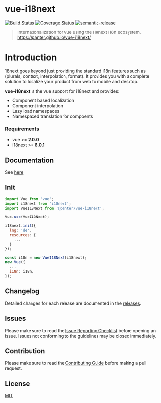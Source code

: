 # vue-i18next

[![Build Status](https://travis-ci.org/panter/vue-i18next.svg?branch=master)](https://travis-ci.org/panter/vue-i18next)
[![Coverage Status](https://coveralls.io/repos/github/panter/vue-i18next/badge.svg?branch=master)](https://coveralls.io/github/panter/vue-i18next?branch=master) [![semantic-release](https://img.shields.io/badge/%20%20%F0%9F%93%A6%F0%9F%9A%80-semantic--release-e10079.svg)](https://github.com/semantic-release/semantic-release)

> Internationalization for vue using the i18next i18n ecosystem. <https://panter.github.io/vue-i18next/>

# Introduction

18next goes beyond just providing the standard i18n features such as (plurals, context, interpolation, format). It provides you with a complete solution to localize your product from web to mobile and desktop.

**vue-i18next** is the vue support for i18next and provides:

* Component based localization
* Component interpolation
* Lazy load namespaces
* Namespaced translation for compoents

### Requirements

* vue >= **2.0.0**
* i18next >= **6.0.1**


## Documentation

See [here](http://panter.github.io/vue-i18next/)


## Init

```javascript
import Vue from 'vue';
import i18next from 'i18next';
import VueI18Next from '@panter/vue-i18next';

Vue.use(VueI18Next);

i18next.init({
  lng: 'de',
  resources: {
    ...
  }
});

const i18n = new VueI18Next(i18next);
new Vue({
  ...
  i18n: i18n,
});
```

## Changelog

Detailed changes for each release are documented in the [releases](https://github.com/panter/vue-i18next/releases).


## Issues

Please make sure to read the [Issue Reporting Checklist](https://github.com/@panter/vue-i18next/master/CONTRIBUTING.md##using-the-issue-tracker) before opening an issue. Issues not conforming to the guidelines may be closed immediately.


## Contribution

Please make sure to read the [Contributing Guide](https://github.com/@panter/vue-i18next/master/CONTRIBUTING.md) before making a pull request.


## License

[MIT](http://opensource.org/licenses/MIT)
